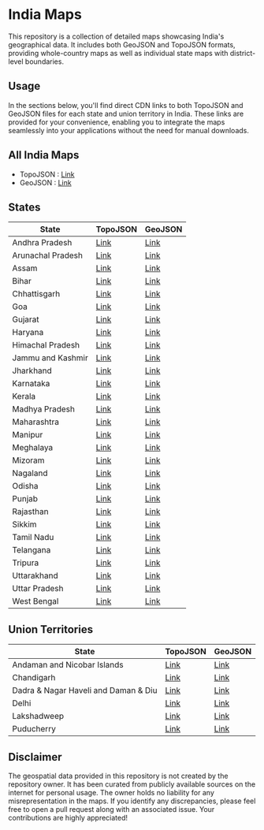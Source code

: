 # India Maps
This repository is a collection of detailed maps showcasing India's geographical data. It includes both GeoJSON and TopoJSON formats, providing whole-country maps as well as individual state maps with district-level boundaries.

## Usage

In the sections below, you'll find direct CDN links to both TopoJSON and GeoJSON files for each state and union territory in India. These links are provided for your convenience, enabling you to integrate the maps seamlessly into your applications without the need for manual downloads.

## All India Maps

- TopoJSON : [Link](https://cdn.jsdelivr.net/gh/udit-001/india-maps@9d59062/topojson/india.json)
- GeoJSON : [Link](https://cdn.jsdelivr.net/gh/udit-001/india-maps@9d59062/geojson/india.geojson)

## States

| State             | TopoJSON                                                                                       | GeoJSON                                                                                       |
|-------------------|-------------------------------------------------------------------------------------------------|-----------------------------------------------------------------------------------------------|
| Andhra Pradesh    | [Link](https://cdn.jsdelivr.net/gh/udit-001/india-maps@9d59062/topojson/states/andhra-pradesh.json)     | [Link](https://cdn.jsdelivr.net/gh/udit-001/india-maps@9d59062/geojson/states/andhra-pradesh.geojson)   |
| Arunachal Pradesh | [Link](https://cdn.jsdelivr.net/gh/udit-001/india-maps@9d59062/topojson/states/arunachal-pradesh.json)  | [Link](https://cdn.jsdelivr.net/gh/udit-001/india-maps@9d59062/geojson/states/arunachal-pradesh.geojson)|
| Assam             | [Link](https://cdn.jsdelivr.net/gh/udit-001/india-maps@9d59062/topojson/states/assam.json)              | [Link](https://cdn.jsdelivr.net/gh/udit-001/india-maps@9d59062/geojson/states/assam.geojson)           |
| Bihar             | [Link](https://cdn.jsdelivr.net/gh/udit-001/india-maps@9d59062/topojson/states/bihar.json)              | [Link](https://cdn.jsdelivr.net/gh/udit-001/india-maps@9d59062/geojson/states/bihar.geojson)           |
| Chhattisgarh      | [Link](https://cdn.jsdelivr.net/gh/udit-001/india-maps@9d59062/topojson/states/chhattisgarh.json)       | [Link](https://cdn.jsdelivr.net/gh/udit-001/india-maps@9d59062/geojson/states/chhattisgarh.geojson)    |
| Goa               | [Link](https://cdn.jsdelivr.net/gh/udit-001/india-maps@9d59062/topojson/states/goa.json)                | [Link](https://cdn.jsdelivr.net/gh/udit-001/india-maps@9d59062/geojson/states/goa.geojson)             |
| Gujarat           | [Link](https://cdn.jsdelivr.net/gh/udit-001/india-maps@9d59062/topojson/states/gujarat.json)            | [Link](https://cdn.jsdelivr.net/gh/udit-001/india-maps@9d59062/geojson/states/gujarat.geojson)         |
| Haryana           | [Link](https://cdn.jsdelivr.net/gh/udit-001/india-maps@9d59062/topojson/states/haryana.json)            | [Link](https://cdn.jsdelivr.net/gh/udit-001/india-maps@9d59062/geojson/states/haryana.geojson)         |
| Himachal Pradesh  | [Link](https://cdn.jsdelivr.net/gh/udit-001/india-maps@9d59062/topojson/states/himachal-pradesh.json)   | [Link](https://cdn.jsdelivr.net/gh/udit-001/india-maps@9d59062/geojson/states/himachal-pradesh.geojson)|
| Jammu and Kashmir | [Link](https://cdn.jsdelivr.net/gh/udit-001/india-maps@9d59062/topojson/states/jammu-and-kashmir.json)  | [Link](https://cdn.jsdelivr.net/gh/udit-001/india-maps@9d59062/geojson/states/jammu-and-kashmir.geojson)|
| Jharkhand         | [Link](https://cdn.jsdelivr.net/gh/udit-001/india-maps@9d59062/topojson/states/jharkhand.json)          | [Link](https://cdn.jsdelivr.net/gh/udit-001/india-maps@9d59062/geojson/states/jharkhand.geojson)       |
| Karnataka         | [Link](https://cdn.jsdelivr.net/gh/udit-001/india-maps@9d59062/topojson/states/karnataka.json)          | [Link](https://cdn.jsdelivr.net/gh/udit-001/india-maps@9d59062/geojson/states/karnataka.geojson)       |
| Kerala            | [Link](https://cdn.jsdelivr.net/gh/udit-001/india-maps@9d59062/topojson/states/kerala.json)             | [Link](https://cdn.jsdelivr.net/gh/udit-001/india-maps@9d59062/geojson/states/kerala.geojson)          |
| Madhya Pradesh    | [Link](https://cdn.jsdelivr.net/gh/udit-001/india-maps@9d59062/topojson/states/madhya-pradesh.json)     | [Link](https://cdn.jsdelivr.net/gh/udit-001/india-maps@9d59062/geojson/states/madhya-pradesh.geojson) |
| Maharashtra       | [Link](https://cdn.jsdelivr.net/gh/udit-001/india-maps@9d59062/topojson/states/maharashtra.json)        | [Link](https://cdn.jsdelivr.net/gh/udit-001/india-maps@9d59062/geojson/states/maharashtra.geojson)    |
| Manipur           | [Link](https://cdn.jsdelivr.net/gh/udit-001/india-maps@9d59062/topojson/states/manipur.json)            | [Link](https://cdn.jsdelivr.net/gh/udit-001/india-maps@9d59062/geojson/states/manipur.geojson)        |
| Meghalaya         | [Link](https://cdn.jsdelivr.net/gh/udit-001/india-maps@9d59062/topojson/states/meghalaya.json)          | [Link](https://cdn.jsdelivr.net/gh/udit-001/india-maps@9d59062/geojson/states/meghalaya.geojson)      |
| Mizoram           | [Link](https://cdn.jsdelivr.net/gh/udit-001/india-maps@9d59062/topojson/states/mizoram.json)            | [Link](https://cdn.jsdelivr.net/gh/udit-001/india-maps@9d59062/geojson/states/mizoram.geojson)        |
| Nagaland          | [Link](https://cdn.jsdelivr.net/gh/udit-001/india-maps@9d59062/topojson/states/nagaland.json)           | [Link](https://cdn.jsdelivr.net/gh/udit-001/india-maps@9d59062/geojson/states/nagaland.geojson)       |
| Odisha            | [Link](https://cdn.jsdelivr.net/gh/udit-001/india-maps@9d59062/topojson/states/odisha.json)             | [Link](https://cdn.jsdelivr.net/gh/udit-001/india-maps@9d59062/geojson/states/odisha.geojson)         |
| Punjab            | [Link](https://cdn.jsdelivr.net/gh/udit-001/india-maps@9d59062/topojson/states/punjab.json)             | [Link](https://cdn.jsdelivr.net/gh/udit-001/india-maps@9d59062/geojson/states/punjab.geojson)         |
| Rajasthan         | [Link](https://cdn.jsdelivr.net/gh/udit-001/india-maps@9d59062/topojson/states/rajasthan.json)          | [Link](https://cdn.jsdelivr.net/gh/udit-001/india-maps@9d59062/geojson/states/rajasthan.geojson)      |
| Sikkim            | [Link](https://cdn.jsdelivr.net/gh/udit-001/india-maps@9d59062/topojson/states/sikkim.json)             | [Link](https://cdn.jsdelivr.net/gh/udit-001/india-maps@9d59062/geojson/states/sikkim.geojson)         |
| Tamil Nadu        | [Link](https://cdn.jsdelivr.net/gh/udit-001/india-maps@9d59062/topojson/states/tamil-nadu.json)         | [Link](https://cdn.jsdelivr.net/gh/udit-001/india-maps@9d59062/geojson/states/tamil-nadu.geojson)     |
| Telangana         | [Link](https://cdn.jsdelivr.net/gh/udit-001/india-maps@9d59062/topojson/states/telangana.json)          | [Link](https://cdn.jsdelivr.net/gh/udit-001/india-maps@9d59062/geojson/states/telangana.geojson)      |
| Tripura           | [Link](https://cdn.jsdelivr.net/gh/udit-001/india-maps@9d59062/topojson/states/tripura.json)            | [Link](https://cdn.jsdelivr.net/gh/udit-001/india-maps@9d59062/geojson/states/tripura.geojson)        |
| Uttarakhand       | [Link](https://cdn.jsdelivr.net/gh/udit-001/india-maps@9d59062/topojson/states/uttarakhand.json)        | [Link](https://cdn.jsdelivr.net/gh/udit-001/india-maps@9d59062/geojson/states/uttarakhand.geojson)    |
| Uttar Pradesh     | [Link](https://cdn.jsdelivr.net/gh/udit-001/india-maps@9d59062/topojson/states/uttar-pradesh.json)      | [Link](https://cdn.jsdelivr.net/gh/udit-001/india-maps@9d59062/geojson/states/uttar-pradesh.geojson)  |
| West Bengal       | [Link](https://cdn.jsdelivr.net/gh/udit-001/india-maps@9d59062/topojson/states/west-bengal.json)        | [Link](https://cdn.jsdelivr.net/gh/udit-001/india-maps@9d59062/geojson/states/west-bengal.geojson)    |





## Union Territories

| State                                       | TopoJSON | GeoJSON |
|---------------------------------------------|----------|---------|
| Andaman and Nicobar Islands                | [Link](https://cdn.jsdelivr.net/gh/udit-001/india-maps@9d59062/topojson/states/andaman-nicobar-islands.json) | [Link](https://cdn.jsdelivr.net/gh/udit-001/india-maps@9d59062/geojson/states/andaman-nicobar-islands.geojson) |
| Chandigarh                                  | [Link](https://cdn.jsdelivr.net/gh/udit-001/india-maps@9d59062/topojson/states/chandigarh.geojson) | [Link](https://cdn.jsdelivr.net/gh/udit-001/india-maps@9d59062/geojson/states/chandigarh.geojson) |
| Dadra & Nagar Haveli and Daman & Diu | [Link](https://cdn.jsdelivr.net/gh/udit-001/india-maps@9d59062/topojson/states/dnh-and-dd.json) | [Link](https://cdn.jsdelivr.net/gh/udit-001/india-maps@9d59062/geojson/states/dnh-and-dd.geojson) |
| Delhi                                       | [Link](https://cdn.jsdelivr.net/gh/udit-001/india-maps@9d59062/topojson/states/delhi.geojson) | [Link](https://cdn.jsdelivr.net/gh/udit-001/india-maps@9d59062/geojson/states/delhi.geojson) |
| Lakshadweep                                 | [Link](https://cdn.jsdelivr.net/gh/udit-001/india-maps@9d59062/topojson/states/lakshadweep.geojson) | [Link](https://cdn.jsdelivr.net/gh/udit-001/india-maps@9d59062/geojson/states/lakshadweep.geojson) |
| Puducherry                                  | [Link](https://cdn.jsdelivr.net/gh/udit-001/india-maps@9d59062/topojson/states/puducherry.geojson) | [Link](https://cdn.jsdelivr.net/gh/udit-001/india-maps@9d59062/geojson/states/puducherry.geojson) |

## Disclaimer

The geospatial data provided in this repository is not created by the repository owner. It has been curated from publicly available sources on the internet for personal usage. The owner holds no liability for any misrepresentation in the maps. If you identify any discrepancies, please feel free to open a pull request along with an associated issue. Your contributions are highly appreciated!
